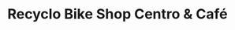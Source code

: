 ---
title: "Recyclo Bike Shop Centro & Café"
url: /malaga/recyclo-bike-shop-centro-und-cafe/
shop: bicicleta
---